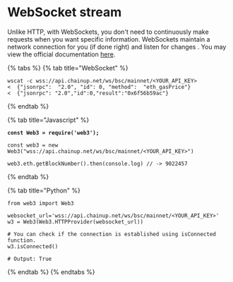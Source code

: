 # WebSocket stream

Unlike HTTP, with WebSockets, you don't need to continuously make requests when you want specific information. WebSockets maintain a network connection for you (if done right) and listen for changes . You may view the official documentation [here](https://docs.bnbchain.org/docs/Integrate#the-recommended-way-via-websocket).&#x20;

{% tabs %}
{% tab title="WebSocket" %}
```
wscat -c wss://api.chainup.net/ws/bsc/mainnet/<YOUR_API_KEY>
<  {"jsonrpc":  "2.0", "id": 0, "method":  "eth_gasPrice"}
<  {"jsonrpc": "2.0","id":0,"result":"0x6f56b59ac"}
```
{% endtab %}

{% tab title="Javascript" %}
<pre><code><strong>const Web3 = require('web3');
</strong>
const web3 = new Web3("wss://api.chainup.net/ws/bsc/mainnet/&#x3C;YOUR_API_KEY>")

web3.eth.getBlockNumber().then(console.log) // -> 9022457
</code></pre>
{% endtab %}

{% tab title="Python" %}
```
from web3 import Web3

websocket_url='wss://api.chainup.net/ws/bsc/mainnet/<YOUR_API_KEY>'
w3 = Web3(Web3.HTTPProvider(websocket_url))

# You can check if the connection is established using isConnected function.
w3.isConnected()

# Output: True
```
{% endtab %}
{% endtabs %}

